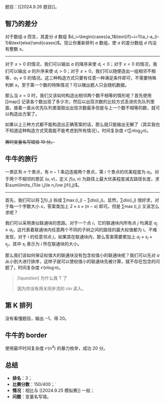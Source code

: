题目：[[2024.9.26 题目]]。

## 智乃的差分

对于数组 $a$ 而言，其差分 $d$ 数组 $d_i=\begin{cases}a_1&\text{if}~i=1\\a_i-a_{i-1}&\text{else}\end{cases}$。现让你重新排列 $a$ 数组，使 $a$ 的差分数组 $d$ 内没有整数 $x$。

---

对于 $x>0$ 的情况，我们可以输出 $a$ 的降序来使 $d_i<0$；对于 $x<0$ 的情况，我们可以输出 $a$ 的升序来使 $d_i>0$；对于 $x=0$，我们可以随便造出一组相邻不相等、$a_1\ne 0$ 的情况。这三种构造方式只要有任意一种满足条件即可，不需要特殊判断 $x$。至于第一个数的特殊情况？可以赌出题人只会随机数据。

那么当 $x=0$ 时，我们又该如何构造出相邻两个数不相等的情形呢？首先使用 [[map]] 记录各个数出现了多少次，然后以出现次数的比较方式丢进优先队列里面，接着一直从优先队列里面取出出现次数最多但是与上一个数不相等的数，就可以构造出方案了。

如果以上三种方式都不能构造出正确答案的话，那么就只能输出无解了（其实我也不知道这种构造方式究竟能不能考虑到所有情况）。时间复杂度 $\mathcal O(\sum n\log_2 n)$。

~~赛时变量名写错挂 10 分。~~

## 牛牛的旅行

一景区有 $n$ 个景点，有 $n-1$ 条边连接两个景点，第 $i$ 个景点的优美程度为 $a_i$。对于两个不相邻的景区 $(u,v)$，定义 $f(u,v)$ 为路径上最大优美程度减去路径长度，求 $\sum\limits_{1\le i,j\le n,i\ne j}f(i,j)$。

---

首先，我们可以将 $\sum f(i,j)$ 拆成 ${} \sum \max(i,j)-\sum dis(i,j) {}$。显然，$\sum dis(i,j)$ 很好求，对于每一个字数大小 $s$，答案类加上 $2\times s\times (n-s)$ 即可。但是 $\sum \max(i,j)$ 又该怎么求呢？

我们可以采用类似联通块的思路。对于一个点 $i$，它的联通块内所有点 $j$ 均满足 $a_j\le a_i$，这代表着联通块内任意两个不同的子树之间的路径的最大权值都为 $i$。不难发现，对于 $i$ 的任意邻点 $j$，如果其在联通块内，那么答案需要累加上 $a_i\times s_i\times s_j$，其中 $s_i$ 表示为 $i$ 所在联通块的大小。

那么我们该如何保证权值大的联通块没有包含权值小的联通块呢？我们可以先对 $a$ 从小到大进行排序，这样子就可以使权值小的联通块先被计算，就不存在包含的问题了。时间复杂度 $\mathcal O(n\log n)$。

> [!question] 为什么我 T 了
> 
> 因为你没有用关同步流的 cin 读入。

## 第 K 排列

没有看懂题目，输出 $-1$，得 $20$。

## 牛牛的 border

使用最坏时间复杂度 $\mathcal O(n^4)$ 的暴力枚举，成功 $20$ 分。
## 总结

- **排名**：$3$；
- **比赛分数**：$150/400$；`
- **情况**：相比与 [[2024.9.25 模拟赛]] 一般；
- **问题**：变量名写错。